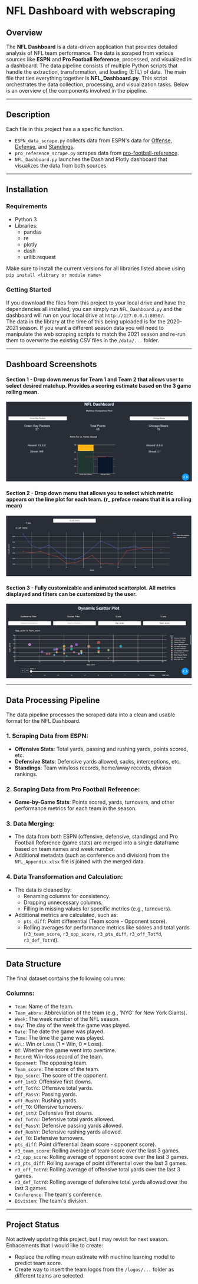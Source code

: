 # NFL Dashboard with webscraping
## Overview
The **NFL Dashboard** is a data-driven application that provides detailed analysis of NFL team performance. The data is scraped from various sources like **ESPN** and **Pro Football Reference**, processed, and visualized in a dashboard. The data pipeline consists of multiple Python scripts that handle the extraction, transformation, and loading (ETL) of data. The main file that ties everything together is **NFL_Dashboard.py**. This script orchestrates the data collection, processing, and visualization tasks. Below is an overview of the components involved in the pipeline.

---

## Description
Each file in this project has a a specific function.
* ```ESPN_data_scrape.py```  collects data from ESPN's data for [Offense](https://www.espn.in/nfl/stats/team/_/stat/total), [Defense](https://www.espn.com/nfl/stats/team/_/view/defense), and [Standings](https://www.espn.com/nfl/standings/_/group/league).
* ```pro_reference_scrape.py``` scrapes data from [pro-football-reference](https://www.pro-football-reference.com/teams/GNB).
* ```NFL_Dashboard.py``` launches the Dash and Plotly dashboard that visualizes the data from both sources.

---

## Installation
### Requirements 
* Python 3
* Libraries:
  * pandas
  * re
  * plotly
  * dash
  * urllib.request

Make sure to install the current versions for all libraries listed above using ```pip install <library or module name>```
### Getting Started
If you download the files from this project to your local drive and have the dependencies all installed, you can simply run ```NFL_Dashboard.py``` and the dashboard will run on your local drive at ```http://127.0.0.1:8050/```.\
The data in the library at the time of this being uploaded is for the 2020-2021 season. If you want a different season data you will need to manipulate the web scraping scripts to match the 2021 season and re-run them to overwrite the existing CSV files in the ```/data/...``` folder.

---

## Dashboard Screenshots
#### Section 1 - Drop down menus for Team 1 and Team 2 that allows user to select desired matchup. Provides a scoring estimate based on the 3 game rolling mean.
![Section 1 of the dashboard](/images/Section1.JPG)
#### Section 2 - Drop down menu that allows you to select which metric appears on the line plot for each team. (r_ preface means that it is a rolling mean)
![Section 2 of the dashboard](/images/Section2.JPG)
#### Section 3 - Fully customizable and animated scatterplot. All metrics displayed and filters can be customized by the user.
![Section 3 of the dashboard](/images/Section3.JPG)

---

## Data Processing Pipeline

The data pipeline processes the scraped data into a clean and usable format for the NFL Dashboard.

### 1. **Scraping Data from ESPN**:
- **Offensive Stats**: Total yards, passing and rushing yards, points scored, etc.
- **Defensive Stats**: Defensive yards allowed, sacks, interceptions, etc.
- **Standings**: Team win/loss records, home/away records, division rankings.

### 2. **Scraping Data from Pro Football Reference**:
- **Game-by-Game Stats**: Points scored, yards, turnovers, and other performance metrics for each team in the season.

### 3. **Data Merging**:
- The data from both ESPN (offensive, defensive, standings) and Pro Football Reference (game stats) are merged into a single dataframe based on team names and week number.
- Additional metadata (such as conference and division) from the `NFL_Appendix.xlsx` file is joined with the merged data.

### 4. **Data Transformation and Calculation**:
- The data is cleaned by:
  - Renaming columns for consistency.
  - Dropping unnecessary columns.
  - Filling in missing values for specific metrics (e.g., turnovers).
- Additional metrics are calculated, such as:
  - `pts_diff`: Point differential (Team score - Opponent score).
  - Rolling averages for performance metrics like scores and total yards (`r3_team_score`, `r3_opp_score`, `r3_pts_diff`, `r3_off_TotYd`, `r3_def_TotYd`).

---

## Data Structure

The final dataset contains the following columns:

### Columns:
- `Team`: Name of the team.
- `Team_abbrv`: Abbreviation of the team (e.g., 'NYG' for New York Giants).
- `Week`: The week number of the NFL season.
- `Day`: The day of the week the game was played.
- `Date`: The date the game was played.
- `Time`: The time the game was played.
- `W/L`: Win or Loss (1 = Win, 0 = Loss).
- `OT`: Whether the game went into overtime.
- `Record`: Win-loss record of the team.
- `Opponent`: The opposing team.
- `Team_score`: The score of the team.
- `Opp_score`: The score of the opponent.
- `off_1stD`: Offensive first downs.
- `off_TotYd`: Offensive total yards.
- `off_PassY`: Passing yards.
- `off_RushY`: Rushing yards.
- `off_TO`: Offensive turnovers.
- `def_1stD`: Defensive first downs.
- `def_TotYd`: Defensive total yards allowed.
- `def_PassY`: Defensive passing yards allowed.
- `def_RushY`: Defensive rushing yards allowed.
- `def_TO`: Defensive turnovers.
- `pts_diff`: Point differential (team score - opponent score).
- `r3_team_score`: Rolling average of team score over the last 3 games.
- `r3_opp_score`: Rolling average of opponent score over the last 3 games.
- `r3_pts_diff`: Rolling average of point differential over the last 3 games.
- `r3_off_TotYd`: Rolling average of offensive total yards over the last 3 games.
- `r3_def_TotYd`: Rolling average of defensive total yards allowed over the last 3 games.
- `Conference`: The team's conference.
- `Division`: The team's division.

---

## Project Status
Not actively updating this project, but I may revisit for next season. Enhacements that I would like to create:
* Replace the rolling mean estimate with machine learning model to predict team score.
* Create way to insert the team logos from the ```/logos/...``` folder as different teams are selected.
